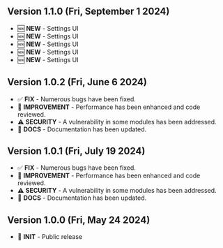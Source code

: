 ## Version 1.1.0 (Fri, September 1 2024)

-   🆕 **NEW** - Settings UI
-   🆕 **NEW** - Settings UI
-   🆕 **NEW** - Settings UI
-   🆕 **NEW** - Settings UI
-   🆕 **NEW** - Settings UI

## Version 1.0.2 (Fri, June 6 2024)

-   ✅ **FIX** - Numerous bugs have been fixed.
-   🚀 **IMPROVEMENT** - Performance has been enhanced and code reviewed.
-   ⚠️ **SECURITY** - A vulnerability in some modules has been addressed.
-   📜 **DOCS** - Documentation has been updated.

## Version 1.0.1 (Fri, July 19 2024)

-   ✅ **FIX** - Numerous bugs have been fixed.
-   🚀 **IMPROVEMENT** - Performance has been enhanced and code reviewed.
-   ⚠️ **SECURITY** - A vulnerability in some modules has been addressed.
-   📜 **DOCS** - Documentation has been updated.

## Version 1.0.0 (Fri, May 24 2024)

-   🎉 **INIT** - Public release
